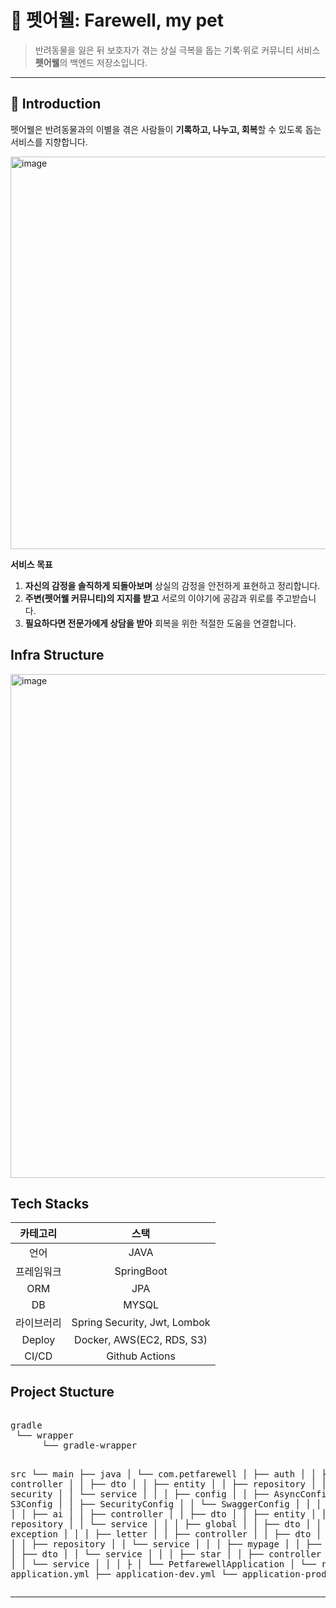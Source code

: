 <h1>🐾 펫어웰: Farewell, my pet</h1>

<blockquote>
  반려동물을 잃은 뒤 보호자가 겪는 상실 극복을 돕는 기록·위로 커뮤니티 서비스
  <strong>펫어웰</strong>의 백엔드 저장소입니다.
</blockquote>

<hr />

<h2>📖 Introduction</h2>

<p>
  펫어웰은 반려동물과의 이별을 겪은 사람들이 <strong>기록하고, 나누고, 회복</strong>할 수 있도록 돕는 서비스를 지향합니다.
</p>

<img width="1128" height="628" alt="image" src="https://github.com/user-attachments/assets/b8aebd8d-68d0-4173-a9b2-bde3cfba5c85" />


<p><strong>서비스 목표</strong></p>
<ol>
  <li><strong>자신의 감정을 솔직하게 되돌아보며</strong> 상실의 감정을 안전하게 표현하고 정리합니다.</li>
  <li><strong>주변(펫어웰 커뮤니티)의 지지를 받고</strong> 서로의 이야기에 공감과 위로를 주고받습니다.</li>
  <li><strong>필요하다면 전문가에게 상담을 받아</strong> 회복을 위한 적절한 도움을 연결합니다.</li>
</ol>

<h2>Infra Structure</h2>
<img width="1435" height="806" alt="image" src="https://github.com/user-attachments/assets/bf9a48a9-3b53-4372-9c47-8acd18e84a2a" />



<h2>Tech Stacks</h2>

|  카테고리  |              스택              |
|:------:|:----------------------------:|
|   언어   |             JAVA             |
| 프레임워크  |          SpringBoot          |
|  ORM   |             JPA              |
|   DB   |            MYSQL             |
| 라이브러리  | Spring Security, Jwt, Lombok |
| Deploy |  Docker, AWS(EC2, RDS, S3)   |
| CI/CD  |        Github Actions        |

<h2>Project Stucture</h2>
<pre> 
gradle
 └── wrapper
      └── gradle-wrapper


src
└── main
├── java
│    └── com.petfarewell
│         ├── auth
│         │    ├── controller
│         │    ├── dto
│         │    ├── entity
│         │    ├── repository
│         │    ├── security
│         │    └── service
│         │
│         ├── config
│         │    ├── AsyncConfig
│         │    ├── S3Config
│         │    ├── SecurityConfig
│         │    └── SwaggerConfig
│         │
│         ├── dailylog
│         │    ├── ai
│         │    ├── controller
│         │    ├── dto
│         │    ├── entity
│         │    ├── repository
│         │    └── service
│         │
│         ├── global
│         │    ├── dto
│         │    └── exception
│         │
│         ├── letter
│         │    ├── controller
│         │    ├── dto
│         │    ├── entity
│         │    ├── repository
│         │    └── service
│         │
│         ├── mypage
│         │    ├── controller
│         │    ├── dto
│         │    └── service
│         │
│         ├── star
│         │    ├── controller
│         │    ├── dto
│         │    └── service
│         │
│         ├
│         └── PetfarewellApplication
│
└── resources
├── application.yml
├── application-dev.yml
└── application-prod.yml
 </pre>



<hr />
